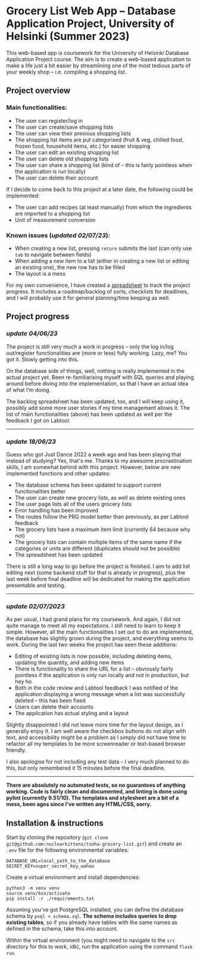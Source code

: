 # Grocery List Web App – Database Application Project, University of Helsinki (Summer 2023)
This web-based app is coursework for the University of Helsinki Database Application Project course. The aim is to create a web-based application to make a life just a bit easier by streamlining one of the most tedious parts of your weekly shop – i.e. compiling a shopping list.

## Project overview
### Main functionalities:
+ The user can register/log in
+ The user can create/save shopping lists
+ The user can view their previous shopping lists
+ The shopping list items are put categorised (fruit & veg, chilled food, frozen food, household items, etc.) for easier shopping
+ The user can edit an existing shopping list
+ The user can delete old shopping lists
+ The user can share a shopping list (kind of – this is fairly pointless when the application is run locally)
+ The user can delete their account

If I decide to come back to this project at a later date, the following could be implemented:

+ The user can add recipes (at least manually) from which the ingredients are imported to a shopping list
+ Unit of measurement conversion

### Known issues (*updated 02/07/23*):
+ When creating a new list, pressing `return` submits the last (can only use `tab` to navigate between fields)
+ When adding a new item to a list (either in creating a new list or editing an existing one), the new row has to be filled
+ The layout is a mess

For my own convenience, I have created a [spreadsheet](https://docs.google.com/spreadsheets/d/17Hk51ZoDV1AqUWWAYf6MvK6ZVflhoNZ81wzrthbtHzs/) to track the project progress. It includes a roadmap/backlog of sorts, checklists for deadlines, and I will probably use it for general planning/time keeping as well.

## Project progress

### *update 04/06/23*

The project is still very much a work in progress – only the log in/log out/register functionalities are (more or less) fully working. Lazy, me? You got it. Slowly getting into this.

On the database side of things, well, nothing is really implemented in the actual project yet. Been re-familiarising myself with SQL queries and playing around before diving into the implementation, so that I have an actual idea of what I'm doing.

The backlog spreadsheet has been updated, too, and I will keep using it, possibly add some more user stories if my time management allows it. The list of main functionalities (above) has been updated as well per the feedback I got on Labtool.

***

### *update 18/06/23*

Guess who got Just Dance 2022 a week ago and has been playing that instead of studying? Yes, that's me. Thanks to my awesome procrastination skills, I am somewhat behind with this project. However, below are new implemented functions and other updates:

+ The database schema has been updated to support current functionalities better
+ The user can create new grocery lists, as well as delete existing ones
+ The user page lists all of the users grocery lists
+ Error handling has been improved
+ The routes follow the PRG model better than previously, as per Labtool feedback
+ The grocery lists have a maximum item limit (currently 64 because why not)
+ The grocery lists can contain multiple items of the same name if the categories or units are different (duplicates should not be possible)
+ The spreadsheet has been updated

There is still a long way to go before the project is finished. I aim to add list editing next (some backend stuff for that is already in progress), plus the last week before final deadline will be dedicated for making the application presentable and testing.

***

### *update 02/07/2023*

As per usual, I had grand plans for my coursework. And again, I did not quite manage to meet all my expectations. I still need to learn to keep it simple. However, all the main functionalities I set out to do are implemented, the database has slightly grown during the project, and everything seems to work. During the last two weeks the project has seen these additions:

+ Editing of existing lists is now possible, including deleting items, updating the quantity, and adding new items
+ There is functionality to share the URL for a list – obviously fairly pointless if the application is only run locally and not in production, but hey ho
+ Both in the code review and Labtool feedback I was notified of the application displaying a wrong message when a list was successfully deleted – this has been fixed
+ Users can delete their accounts
+ The application has actual styling and a layout

Slightly disappointed I did not leave more time for the layout design, as I generally enjoy it. I am well aware the checkbox buttons do not align with text, and accessibility might be a problem as I simply did not have time to refactor all my templates to be more screenreader or text-based browser friendly.

I also apologise for not including any test data – I very much planned to do this, but only remembered it 15 minutes before the final deadline.

***

**There are absolutely no automated tests, so no guarantees of anything working. Code is fairly clean and documented, and linting is done using pylint (currently 9.51/10). The templates and stylesheet are a bit of a mess, been ages since I've written any HTML/CSS, sorry.**

## Installation & instructions

Start by cloning the repository (`git clone git@github.com:nuclearkittens/tsoha-grocery-list.git`) and create an `.env` file for the following environmental variables:

```
DATABASE_URL=local_path_to_the_database
SECRET_KEY=super_secret_key_wahoo
```
Create a virtual environment and install dependencies:
```
python3 -m venv venv
source venv/bin/activate
pip install -r ./requirements.txt
```
Assuming you've got PostgreSQL installed, you can define the database schema by `psql < schema.sql`. **The schema includes queries to drop existing tables**, so if you already have tables with the same names as defined in the schema, take this into account.

Within the virtual environment (you might need to navigate to the `src` directory for this to work, idk), run the application using the command `flask run`.
